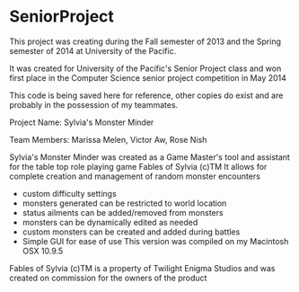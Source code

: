 # SeniorProject
This project was creating during the Fall semester of 2013 and the Spring semester of 2014 at University of the Pacific.

It was created for University of the Pacific's Senior Project class and won first place in the Computer Science senior project competition in May 2014

This code is being saved here for reference, other copies do exist and are probably in the possession of my teammates.

Project Name: Sylvia's Monster Minder

Team Members: Marissa Melen, Victor Aw, Rose Nish

Sylvia's Monster Minder was created as a Game Master's tool and assistant 
for the table top role playing game Fables of Sylvia (c)TM
It allows for complete creation and management of random monster encounters
 - custom difficulty settings
 - monsters generated can be restricted to world location
 - status ailments can be added/removed from monsters
 - monsters can be dynamically edited as needed
 - custom monsters can be created and added during battles
 - Simple GUI for ease of use
 This version was compiled on my Macintosh OSX 10.9.5
 
Fables of Sylvia (c)TM is a property of Twilight Enigma Studios and was created on commission for the owners of the product
